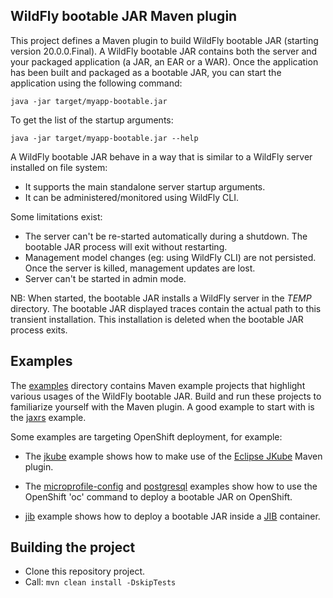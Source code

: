 ## WildFly bootable JAR Maven plugin

This project defines a Maven plugin to build WildFly bootable JAR (starting version 20.0.0.Final). 
A WildFly bootable JAR contains both the server and your packaged application (a JAR, an EAR or a WAR).
Once the application has been built and packaged as a bootable JAR, you can start the application using the following command:

```
java -jar target/myapp-bootable.jar
```

To get the list of the startup arguments:

```
java -jar target/myapp-bootable.jar --help
```

A WildFly bootable JAR behave in a way that is similar to a WildFly server installed on file system:

* It supports the main standalone server startup arguments. 
* It can be administered/monitored using WildFly CLI.

Some limitations exist:

* The server can't be re-started automatically during a shutdown. The bootable JAR process will exit without restarting.
* Management model changes (eg: using WildFly CLI) are not persisted. Once the server is killed, management updates are lost.
* Server can't be started in admin mode.

NB: When started, the bootable JAR installs a WildFly server in the _TEMP_ directory. The bootable JAR displayed traces contain the actual path to this transient installation. This 
installation is deleted when the bootable JAR process exits.

## Examples

The [examples](https://github.com/wildfly-extras/wildfly-jar-maven-plugin/tree/master/examples) directory 
contains Maven example projects that highlight various usages of the WildFly bootable JAR. Build and run these projects
to familiarize yourself with the Maven plugin. A good example to start with is the 
[jaxrs](https://github.com/wildfly-extras/wildfly-jar-maven-plugin/tree/master/examples/jaxrs) example.

Some examples are targeting OpenShift deployment, for example:

* The [jkube](https://github.com/wildfly-extras/wildfly-jar-maven-plugin/tree/master/examples/jkube) example shows how to make use of the [Eclipse JKube](https://www.eclipse.org/jkube/) Maven plugin.

* The [microprofile-config](https://github.com/wildfly-extras/wildfly-jar-maven-plugin/tree/master/examples/microprofile-config) and 
[postgresql](https://github.com/wildfly-extras/wildfly-jar-maven-plugin/tree/master/examples/postgresql) examples show how to use the OpenShift 'oc' command to deploy a bootable JAR on OpenShift.

* [jib](https://github.com/wildfly-extras/wildfly-jar-maven-plugin/tree/master/examples/jib) example shows how to deploy a bootable JAR inside a [JIB](https://github.com/GoogleContainerTools/jib) container.

## Building the project

* Clone this repository project.
* Call: `mvn clean install -DskipTests`
